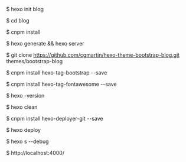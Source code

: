 $ hexo init blog 

$ cd blog

$ cnpm install

$ hexo generate && hexo server

$ git clone https://github.com/cgmartin/hexo-theme-bootstrap-blog.git themes/bootstrap-blog 

$ cnpm install hexo-tag-bootstrap --save 

$ cnpm install hexo-tag-fontawesome --save

$ hexo -version

$ hexo clean

$ cnpm install hexo-deployer-git --save

$ hexo deploy

$ hexo s --debug

$ http://localhost:4000/